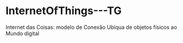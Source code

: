 # InternetOfThings---TG
Internet das Coisas: modelo de Conexão Ubíqua de objetos físicos ao Mundo digital
